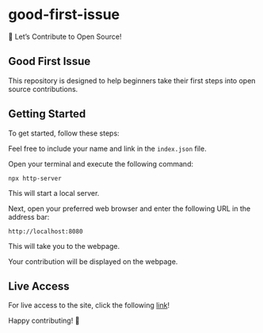 # good-first-issue

🚀 Let’s Contribute to Open Source!

## Good First Issue

This repository is designed to help beginners take their first steps into open source contributions.

## Getting Started

To get started, follow these steps:

Feel free to include your name and link in the `index.json` file.

Open your terminal and execute the following command:

```
npx http-server
```

This will start a local server.

Next, open your preferred web browser and enter the following URL in the address bar:

```
http://localhost:8080
```

This will take you to the webpage.

Your contribution will be displayed on the webpage.

## Live Access

For live access to the site, click the following [link](https://fthmthwlm.github.io/good-first-issue/)!

Happy contributing! 🚀
